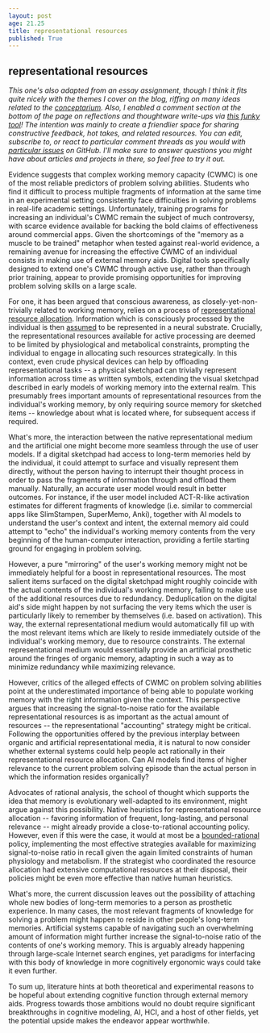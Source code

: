 ```yaml
---
layout: post
age: 21.25
title: representational resources
published: True
---
```


## representational resources

_This one's also adapted from an essay assignment, though I think it fits quite nicely with the themes I cover on the blog, riffing on many ideas related to the [conceptarium](/thoughtware/conceptarium). Also, I enabled a comment section at the bottom of the page on reflections and thoughtware write-ups via [this funky tool](https://utteranc.es/)! The intention was mainly to create a friendlier space for sharing constructive feedback, hot takes, and related resources. You can edit, subscribe to, or react to particular comment threads as you would with [particular issues](https://github.com/paulbricman/paulbricman.github.io/issues/1) on GitHub. I'll make sure to answer questions you might have about articles and projects in there, so feel free to try it out._

Evidence suggests that complex working memory capacity (CWMC) is one of the most reliable predictors of problem solving abilities. Students who find it difficult to process multiple fragments of information at the same time in an experimental setting consistently face difficulties in solving problems in real-life academic settings. Unfortunately, training programs for increasing an individual's CWMC remain the subject of much controversy, with scarce evidence available for backing the bold claims of effectiveness around commercial apps. Given the shortcomings of the "memory as a muscle to be trained" metaphor when tested against real-world evidence, a remaining avenue for increasing the effective CWMC of an individual consists in making use of external memory aids. Digital tools specifically designed to extend one's CWMC through active use, rather than through prior training, appear to provide promising opportunities for improving problem solving skills on a large scale.

For one, it has been argued that conscious awareness, as closely-yet-non-trivially related to working memory, relies on a process of [representational resource allocation](https://mitpress.mit.edu/books/being-no-one). Information which is consciously processed by the individual is then [assumed](https://aeon.co/essays/your-brain-does-not-process-information-and-it-is-not-a-computer) to be represented in a neural substrate. Crucially, the representational resources available for active processing are deemed to be limited by physiological and metabolical constraints, prompting the individual to engage in allocating such resources strategically. In this context, even crude physical devices can help by offloading representational tasks -- a physical sketchpad can trivially represent information across time as written symbols, extending the visual sketchpad described in early models of working memory into the external realm. This presumably frees important amounts of representational resources from the individual's working memory, by only requiring source memory for sketched items -- knowledge about what is located where, for subsequent access if required.

What's more, the interaction between the native representational medium and the artificial one might become more seamless through the use of user models. If a digital sketchpad had access to long-term memories held by the individual, it could attempt to surface and visually represent them directly, without the person having to interrupt their thought process in order to pass the fragments of information through and offload them manually. Naturally, an accurate user model would result in better outcomes. For instance, if the user model included ACT-R-like activation estimates for different fragments of knowledge (i.e. similar to commercial apps like SlimStampen, SuperMemo, Anki), together with AI models to understand the user's context and intent, the external memory aid could attempt to "echo" the individual's working memory contents from the very beginning of the human-computer interaction, providing a fertile starting ground for engaging in problem solving.

However, a pure "mirroring" of the user's working memory might not be immediately helpful for a boost in representational resources. The most salient items surfaced on the digital sketchpad might roughly coincide with the actual contents of the individual's working memory, failing to make use of the additional resources due to redundancy. Deduplication on the digital aid's side might happen by not surfacing the very items which the user is particularly likely to remember by themselves (i.e. based on activation). This way, the external representational medium would automatically fill up with the most relevant items which are likely to reside immediately outside of the individual's working memory, due to resource constraints. The external representational medium would essentially provide an artificial prosthetic around the fringes of organic memory, adapting in such a way as to minimize redundancy while maximizing relevance.

However, critics of the alleged effects of CWMC on problem solving abilities point at the underestimated importance of being able to populate working memory with the right information given the context. This perspective argues that increasing the signal-to-noise ratio for the available representational resources is as important as the actual amount of resources -- the representational "accounting" strategy might be critical. Following the opportunities offered by the previous interplay between organic and artificial representational media, it is natural to now consider whether external systems could help people act rationally in their representational resource allocation. Can AI models find items of higher relevance to the current problem solving episode than the actual person in which the information resides organically?

Advocates of rational analysis, the school of thought which supports the idea that memory is evolutionary well-adapted to its environment, might argue against this possibility. Native heuristics for representational resource allocation -- favoring information of frequent, long-lasting, and personal relevance -- might already provide a close-to-rational accounting policy. However, even if this were the case, it would at most be a [bounded-rational](https://plato.stanford.edu/entries/bounded-rationality/) policy, implementing the most effective strategies available for maximizing signal-to-noise ratio in recall given the again limited constraints of human physiology and metabolism. If the strategist who coordinated the resource allocation had extensive computational resources at their disposal, their policies might be even more effective than native human heuristics.

What's more, the current discussion leaves out the possibility of attaching whole new bodies of long-term memories to a person as prosthetic experience. In many cases, the most relevant fragments of knowledge for solving a problem might happen to reside in other people's long-term memories. Artificial systems capable of navigating such an overwhelming amount of information might further increase the signal-to-noise ratio of the contents of one's working memory. This is arguably already happening through large-scale Internet search engines, yet paradigms for interfacing with this body of knowledge in more cognitively ergonomic ways could take it even further.

To sum up, literature hints at both theoretical and experimental reasons to be hopeful about extending cognitive function through external memory aids. Progress towards those ambitions would no doubt require significant breakthroughs in cognitive modeling, AI, HCI, and a host of other fields, yet the potential upside makes the endeavor appear worthwhile.
